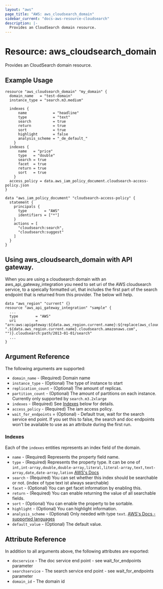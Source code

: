 ```yaml
---
layout: "aws"
page_title: "AWS: aws_cloudsearch_domain"
sidebar_current: "docs-aws-resource-cloudsearch"
description: |-
  Provides an CloudSearch domain resource. 
---
```


# Resource: aws_cloudsearch_domain

Provides an CloudSearch domain resource.

## Example Usage

```hcl
resource "aws_cloudsearch_domain" "my_domain" {
  domain_name   = "test-domain"
  instance_type = "search.m3.medium"

  indexes {
      name            = "headline"
      type            = "text"
      search          = true
      return          = true
      sort            = true
      highlight       = false
      analysis_scheme = "_de_default_"
    }
  indexes {
      name   = "price"
      type   = "double"
      search = true
      facet  = true
      return = true
      sort   = true
    }
  access_policy = data.aws_iam_policy_document.cloudsearch-access-policy.json
}

data "aws_iam_policy_document" "cloudsearch-access-policy" {
  statement {
    principals {
      type        = "AWS"
      identifiers = ["*"]
    }
    actions = [
      "cloudsearch:search",
      "cloudsearch:suggest"
    ]
  }
}
```


## Using aws_cloudsearch_domain with API gateway.

When you are using a cloudsearch domain with an aws_api_gateway_integration you need to set uri of the AWS cloudsearch service, to a speically formatted uri, that includes the first part of the search endpoint that is returned from this provider.  The below will help.
```
data "aws_region" "current" {}
resource "aws_api_gateway_integration" "sample" {
  ...
  type        = "AWS"
  uri         = "arn:aws:apigateway:${data.aws_region.current.name}:${replace(aws_cloudsearch_domain.my_domain.searchservice, ".${data.aws_region.current.name}.cloudsearch.amazonaws.com", "")}.cloudsearch:path/2013-01-01/search"
  ...
}
```

## Argument Reference

The following arguments are supported:

* `domain_name` - (Required) Domain name
* `instance_type` - (Optional) The type of instance to start
* `replication_count` - (Optional) The amount of replicas.
* `partition_count` - (Optional) The amount of partitions on each instance. Currently only supported by `search.m3.2xlarge`
* `indexes` - (Required) See [Indexes](#indexes) below for details.
* `access_policy` - (Required) The iam access policy.
* `wait_for_endpoints` = (Optional) - Default true, wait for the search service end point.  If you set this to false, the search and doc endpoints won't be available to use as an attribute during the first run.

### Indexes

Each of the `indexes` entities represents an index field of the domain.

* `name` - (Required) Represents the property field name.
* `type` - (Required) Represents the property type. It can be one of `int,int-array,double,double-array,literal,literal-array,text,text-array,date,date-array,lation` [AWS's Docs](http://docs.aws.amazon.com/cloudsearch/latest/developerguide/configuring-index-fields.html)
* `search` - (Required) You can set whether this index should be searchable or not. (index of type text ist always searchable)
* `facet` - (Optional) You can get facet information by enabling this.
* `return` - (Required) You can enable returning the value of all searchable fields.
* `sort` - (Optional) You can enable the property to be sortable.
* `highlight` - (Optional) You can highlight information.
* `analysis_scheme` - (Optional) Only needed with type `text`. [AWS's Docs - supported languages](http://docs.aws.amazon.com/cloudsearch/latest/developerguide/text-processing.html)
* `default_value` - (Optional) The default value.

## Attribute Reference

In addition to all arguments above, the following attributes are exported:

* `docservice` - The doc service end point - see wait_for_endpoints parameter
* `searchservice` - The search service end point - see wait_for_endpoints parameter
* `domain_id` - The domain id
